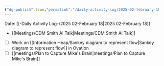 ```yaml
---
{"dg-publish":true,"permalink":"/daily-activity-log/2025-02-february-18/","noteIcon":"","created":"2025-02-18T10:08:46.783-06:00"}
---
```


Date: [[-Daily Activity Log-/2025 02-February 18\|2025 02-February 18]]

- [[Meetings/CDM Smith AI Talk\|Meetings/CDM Smith AI Talk]]
- [ ] Work on [[Information Heap/Sankey diagram to represent flow\|Sankey diagram to represent flow]] in Ovation
- [ ] [[meetings/Plan to Capture Mike's Brain\|meetings/Plan to Capture Mike's Brain]]